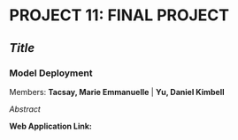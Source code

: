 # PROJECT 11: FINAL PROJECT
## *Title*
### Model Deployment

Members: **Tacsay, Marie Emmanuelle** | **Yu, Daniel Kimbell**

*Abstract*

**Web Application Link:** 



